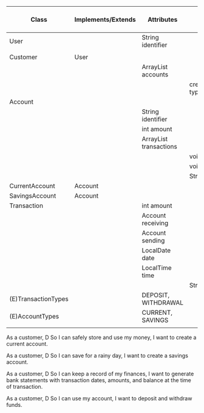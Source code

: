 | Class               | Implements/Extends | Attributes                          | Methods                         | T | I | Situation | Return / Output |   |
|---------------------|--------------------|-------------------------------------|---------------------------------|---|---|-----------|-----------------|---|
| User                |                    | String identifier                   |                                 |   |   |           |                 |   |
|                     |                    |                                     |                                 |   |   |           |                 |   |
| Customer            | User               |                                     |                                 |   |   |           |                 |   |
|                     |                    | ArrayList<Account> accounts         |                                 |   |   |           |                 |   |
|                     |                    |                                     | createAccount(AccountType type) |   |   |           |                 |   |
| Account             |                    |                                     |                                 |   |   |           |                 |   |
|                     |                    | String identifier                   |                                 |   |   |           |                 |   |
|                     |                    | int amount                          |                                 |   |   |           |                 |   |
|                     |                    | ArrayList<Transaction> transactions |                                 |   |   |           |                 |   |
|                     |                    |                                     | void withdraw(  int amount)     |   |   |           |                 |   |
|                     |                    |                                     | void deposit( int amount)       |   |   |           |                 |   |
|                     |                    |                                     | String getBankStatement()       |   |   |           |                 |   |
| CurrentAccount      | Account            |                                     |                                 |   |   |           |                 |   |
| SavingsAccount      | Account            |                                     |                                 |   |   |           |                 |   |
| Transaction         |                    | int amount                          |                                 |   |   |           |                 |   |
|                     |                    | Account receiving                   |                                 |   |   |           |                 |   |
|                     |                    | Account sending                     |                                 |   |   |           |                 |   |
|                     |                    | LocalDate date                      |                                 |   |   |           |                 |   |
|                     |                    | LocalTime time                      |                                 |   |   |           |                 |   |
|                     |                    |                                     | String toString()               |   |   |           |                 |   |
| (E)TransactionTypes |                    | DEPOSIT, WITHDRAWAL                 |                                 |   |   |           |                 |   |
| (E)AccountTypes     |                    | CURRENT, SAVINGS                    |                                 |   |   |           |                 |   |
|                     |                    |                                     |                                 |   |   |           |                 |   |


As a customer, D
So I can safely store and use my money,
I want to create a current account.

As a customer, D
So I can save for a rainy day,
I want to create a savings account.

As a customer, D
So I can keep a record of my finances,
I want to generate bank statements with transaction dates, amounts, and balance at the time of transaction.

As a customer, D
So I can use my account,
I want to deposit and withdraw funds.